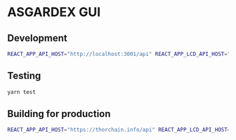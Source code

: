 # ASGARDEX GUI

## Development

```sh
REACT_APP_API_HOST="http://localhost:3001/api" REACT_APP_LCD_API_HOST="http://localhost:1317" yarn start
```

## Testing

```sh
yarn test
```

## Building for production

```sh
REACT_APP_API_HOST="https://thorchain.info/api" REACT_APP_LCD_API_HOST="https://thorchain.info/lcd" yarn run build
```
